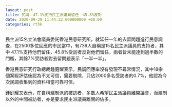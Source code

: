 ```yaml
---
layout: post
title: 民調︰47.1%支持民主派議員留任　45.8%反對
date: 2020-09-29 11:44:22.000000000 +08:00
categories: rthk
---
```


民主派15名立法會議員委託香港民意研究所，就延任一年的去留問題進行民意調查，在2500多位回應的市民當中，有739人自稱是15名民主派議員的支持者，其中 47.1%支持他們留任，45.8%受訪者反對他們留任，兩者皆未能達到過半數的門檻，其餘7%受訪者對去留問題表示「一半一半」。

香港民意研究行政總裁鍾庭耀表示，民調回應率沒有發現不尋常情況，其中18宗個案經評估後認為不太可信，需要剔除，只佔2000多名受訪者的0.7%，他認為今次民調收集到的資料相當可靠可信。

鍾庭耀又表示，在自稱建制派的被訪者，多數人希望民主派議員離開議會，而建制以外的中間被訪者，亦是要求民主派議員離開的佔多。
